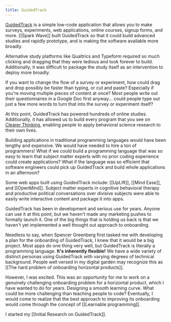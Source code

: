 ```yaml
---
title: GuidedTrack
---
```

[GuidedTrack](https://www.guidedtrack.com/) is a simple low-code application that allows you to make surveys, experiments, web applications, online courses, signup forms, and more. [[Spark Wave]] built GuidedTrack so that it could build advanced studies and rapidly prototype, and is making the software available more broadly.

Alternative study platforms like Qualtrics and Typeform required so much clicking and dragging that they were tedious and took forever to build. Additionally, it was difficult to package the study itself as an intervention to deploy more broadly.

If you want to change the flow of a survey or experiment, how could drag and drop possibly be faster than typing, or cut and paste? Especially if you're moving multiple pieces of content at once? Most people write out their questionnaires in a Google Doc first anyway... could people type out just a few more words to turn that into the survey or experiment itself? 

At this point, GuidedTrack has powered hundreds of online studies. Additionally, it has allowed us to build every program that you see on [Clearer Thinking](https://www.clearerthinking.org/), enabling people to apply behavioral science research to their own lives.

Building applications in traditional programming languages would have been lengthy and expensive. We would have needed to hire a ton of programmers! What if we could build a programming language that was so easy to learn that subject matter experts with no prior coding experience could create applications? What if the language was so efficient that software engineers could pick up GuidedTrack and build whole applications in an afternoon?

Some web apps built using GuidedTrack include: [[UpLift]], [[Mind Ease]], and [[OpenMind]]. Subject matter experts in cognitive behavioral therapy and productive political conversations over divisive subjects were able to easily write interactive content and package it into apps.

GuidedTrack has been in development and serious use for years. Anyone can use it at this point, but we haven't made any marketing pushes to formally launch it. One of the big things that is holding us back is that we haven't yet implemented a well thought out approach to onboarding.

Needless to say, when Spencer Greenberg first tasked me with developing a plan for the onboarding of GuidedTrack, I knew that it would be a big project. Most apps do one thing very well, but GuidedTrack is literally a programming language. **It's inherently flexible!** We have a wide variety of distinct personas using GuidedTrack with varying degrees of technical background. People well versed in my digital garden may recognize this as [[The hard problem of onboarding horizontal products]].

However, I was excited. This was an opportunity for me to work on a genuinely challenging onboarding problem for a horizontal product, which I have wanted to do for years. Designing a smooth learning curve. What could be more challenging than teaching people to code? Eventually, I would come to realize that the best approach to improving its onboarding would come through the concept of [[Learnable programming]].

I started my [[Initial Research on GuidedTrack]].